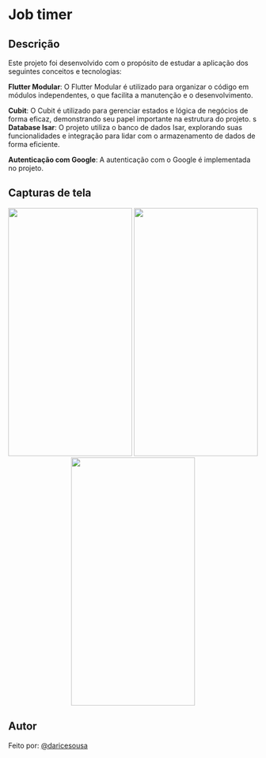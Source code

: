 # Job timer

## Descrição

Este projeto foi desenvolvido com o propósito de estudar a aplicação dos seguintes conceitos e tecnologias:

<b>Flutter Modular</b>: O Flutter Modular é utilizado para organizar o código em módulos independentes, o que facilita a manutenção e o desenvolvimento.

<b>Cubit</b>: O Cubit é utilizado para gerenciar estados e lógica de negócios de forma eficaz, demonstrando seu papel importante na estrutura do projeto.
s
<b>Database Isar</b>: O projeto utiliza o banco de dados Isar, explorando suas funcionalidades e integração para lidar com o armazenamento de dados de forma eficiente.

<b>Autenticação com Google</b>: A autenticação com o Google é implementada no projeto.

## Capturas de tela

<p align="center">
    <img src="./assets/screenshots/login.png" width="250" height="500"/>
    <img src="./assets/screenshots/home.png" width="250" height="500"/>
    <img src="./assets/screenshots/project-detail.png" width="250" height="500"/>
</p>

## Autor

Feito por: [@daricesousa](https://www.github.com/daricesousa)
